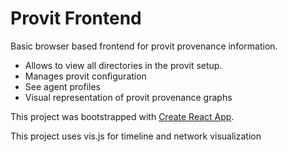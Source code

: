# Provit Frontend

Basic browser based frontend for provit provenance information.

* Allows to view all directories in the provit setup.
* Manages provit configuration
* See agent profiles
* Visual representation of provit provenance graphs



This project was bootstrapped with [Create React App](https://github.com/facebook/create-react-app).

This project uses vis.js for timeline and network visualization